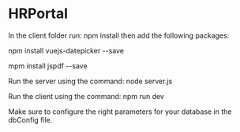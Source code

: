 # HRPortal
In the client folder run: npm install then add the following packages:

npm install vuejs-datepicker --save

mpm install jspdf --save

Run the server using the command: node server.js

Run the client using the command: npm run dev

Make sure to configure the right parameters for your database in the dbConfig file. 
